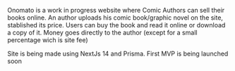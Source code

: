 Onomato is a work in progress website where Comic Authors can sell their books online.
An author uploads his comic book/graphic novel on the site, stablished its price. 
Users can buy the book and read it online or download a copy of it.
Money goes directly to the author (except for a small percentage wich is site fee)

Site is being made using NextJs 14 and Prisma.
First MVP is being launched soon
